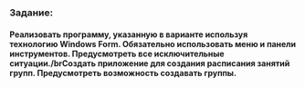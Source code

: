 <h3 align="left">Задание:</h3>
<h4 align="left">Реализовать программу, указанную в варианте используя технологию Windows Form. Обязательно использовать меню и панели инструментов. Предусмотреть все исключительные ситуации./brСоздать приложение для создания расписания занятий групп. Предусмотреть возможность создавать группы.</h4>
</h4>
